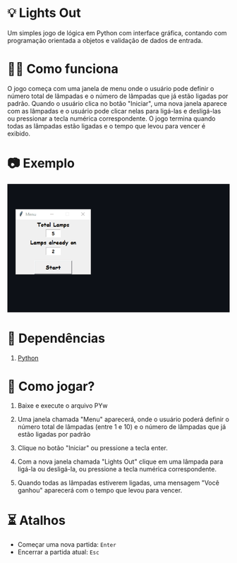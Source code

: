 # __💡 Lights Out__
  Um simples jogo de lógica em Python com interface gráfica, contando com programação orientada a objetos e validação de dados de entrada. 

# __👨‍💻 Como funciona__
  O jogo começa com uma janela de menu onde o usuário pode definir o número total de lâmpadas e o número de lâmpadas que já estão ligadas por padrão. Quando o usuário clica no botão "Iniciar", uma nova janela aparece com as lâmpadas e o usuário pode clicar nelas para ligá-las e desligá-las ou pressionar a tecla numérica correspondente. O jogo termina quando todas as lâmpadas estão ligadas e o tempo que levou para vencer é exibido.

# __📷 Exemplo__
![](/gif_exemplo.gif?raw=true "Exemplo")

# __📌 Dependências__
1. [Python](https://www.python.org/downloads/)

# __🤔 Como jogar?__
1. Baixe e execute o arquivo PYw

2. Uma janela chamada "Menu" aparecerá, onde o usuário poderá definir o número total de lâmpadas (entre 1 e 10) e o número de lâmpadas que já estão ligadas por padrão

3. Clique no botão "Iniciar" ou pressione a tecla enter.

4. Com a nova janela chamada "Lights Out" clique em uma lâmpada para ligá-la ou desligá-la, ou pressione a tecla numérica correspondente.

5. Quando todas as lâmpadas estiverem ligadas, uma mensagem "Você ganhou" aparecerá com o tempo que levou para vencer.

# __⏳ Atalhos__
- Começar uma nova partida: `Enter`
- Encerrar a partida atual: `Esc`
